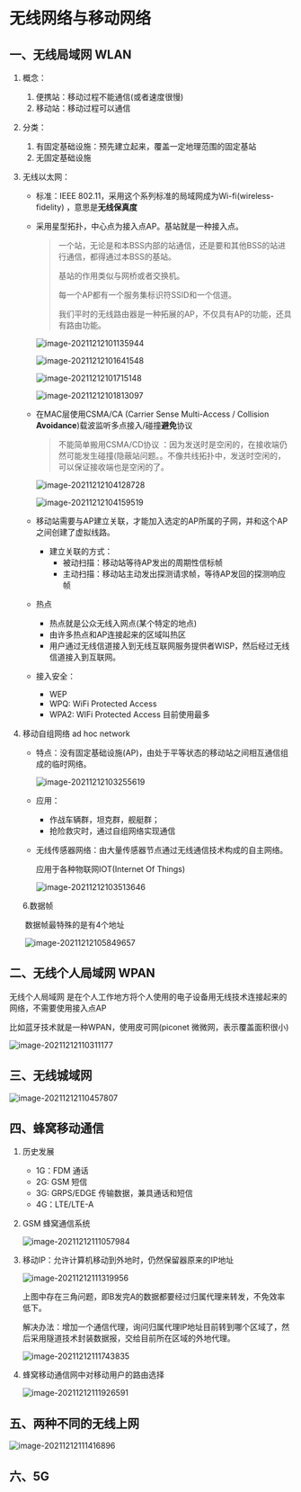 # 无线网络与移动网络

## 一、无线局域网 WLAN

1. 概念：

   1. 便携站：移动过程不能通信(或者速度很慢)
   2. 移动站：移动过程可以通信

2. 分类：

   1. 有固定基础设施：预先建立起来，覆盖一定地理范围的固定基站
   2. 无固定基础设施

3. 无线以太网：

   * 标准：IEEE 802.11，采用这个系列标准的局域网成为Wi-fi(wireless-fidelity) ，意思是**无线保真度**

   * 采用星型拓扑，中心点为接入点AP。基站就是一种接入点。

     > 一个站，无论是和本BSS内部的站通信，还是要和其他BSS的站进行通信，都得通过本BSS的基站。
     >
     > 基站的作用类似与网桥或者交换机。
     >
     > 每一个AP都有一个服务集标识符SSID和一个信道。
     >
     > 我们平时的无线路由器是一种拓展的AP，不仅具有AP的功能，还具有路由功能。

     ![image-20211212101135944](images/image-20211212101135944.png)

     ![image-20211212101641548](images/image-20211212101641548.png)

     

     ![image-20211212101715148](images/image-20211212101715148.png)

     ![image-20211212101813097](images/image-20211212101813097.png)

   * 在MAC层使用CSMA/CA (Carrier Sense Multi-Access / Collision **Avoidance**)载波监听多点接入/碰撞**避免**协议

     > 不能简单搬用CSMA/CD协议 ：因为发送时是空闲的，在接收端仍然可能发生碰撞(隐蔽站问题。。不像共线拓扑中，发送时空闲的，可以保证接收端也是空闲的了。

     ![image-20211212104128728](images/image-20211212104128728.png)

     ![image-20211212104159519](images/image-20211212104159519.png)

   * 移动站需要与AP建立关联，才能加入选定的AP所属的子网，并和这个AP之间创建了虚拟线路。

     * 建立关联的方式：
       * 被动扫描：移动站等待AP发出的周期性信标帧
       * 主动扫描：移动站主动发出探测请求帧，等待AP发回的探测响应帧

   * 热点

     * 热点就是公众无线入网点(某个特定的地点)
     * 由许多热点和AP连接起来的区域叫热区
     * 用户通过无线信道接入到无线互联网服务提供者WISP，然后经过无线信道接入到互联网。

   * 接入安全：

     * WEP
     * WPQ: WiFi Protected Access
     * WPA2: WIFi Protected Access 目前使用最多

4. 移动自组网络 ad hoc network

   * 特点：没有固定基础设施(AP)，由处于平等状态的移动站之间相互通信组成的临时网络。

     ![image-20211212103255619](images/image-20211212103255619.png)

   * 应用：

     * 作战车辆群，坦克群，舰艇群；
     * 抢险救灾时，通过自组网络实现通信

   * 无线传感器网络：由大量传感器节点通过无线通信技术构成的自主网络。

     应用于各种物联网IOT(Internet Of Things)

     ![image-20211212103513646](images/image-20211212103513646.png)

   6.数据帧

   ​	数据帧最特殊的是有4个地址

   ​	![image-20211212105849657](images/image-20211212105849657.png)

## 二、无线个人局域网 WPAN

无线个人局域网 是在个人工作地方将个人使用的电子设备用无线技术连接起来的网络，不需要使用接入点AP

比如蓝牙技术就是一种WPAN，使用皮可网(piconet 微微网，表示覆盖面积很小)

![image-20211212110311177](images/image-20211212110311177.png)

## 三、无线城域网

![image-20211212110457807](images/image-20211212110457807.png)

## 四、蜂窝移动通信

1. 历史发展

   * 1G：FDM   通话
   * 2G:   GSM   短信
   * 3G:   GRPS/EDGE  传输数据，兼具通话和短信
   * 4G：LTE/LTE-A

2. GSM 蜂窝通信系统

   ![image-20211212111057984](images/image-20211212111057984.png)

3. 移动IP：允许计算机移动到外地时，仍然保留器原来的IP地址

   ![image-20211212111319956](images/image-20211212111319956.png)

   上图中存在三角问题，即B发完A的数据都要经过归属代理来转发，不免效率低下。

   解决办法：增加一个通信代理，询问归属代理IP地址目前转到哪个区域了，然后采用隧道技术封装数据报，交给目前所在区域的外地代理。

   ![image-20211212111743835](images/image-20211212111743835.png)

4. 蜂窝移动通信网中对移动用户的路由选择

   ![image-20211212111926591](images/image-20211212111926591.png)

## 五、两种不同的无线上网

![image-20211212111416896](images/image-20211212111416896.png)

## 六、5G